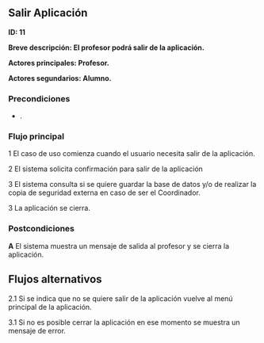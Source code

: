 ## Salir Aplicación

**ID: 11**

**Breve descripción: El profesor podrá salir de la aplicación.**

**Actores principales: Profesor.**

**Actores segundarios: Alumno.**

### Precondiciones

* .

### Flujo principal

1 El caso de uso comienza cuando el usuario necesita salir de la aplicación.

2 El sistema solicita confirmación para salir de la aplicación

3 El sistema consulta si se quiere guardar la base de datos y/o de realizar la copia de seguridad externa en caso de ser el Coordinador.

3 La aplicación se cierra.

### Postcondiciones

**A** El sistema muestra un mensaje de salida al profesor y se cierra la aplicación.



## Flujos alternativos

2.1 Si se indica que no se quiere salir de la aplicación vuelve al menú principal de la aplicación.

3.1 Si no es posible cerrar la aplicación en ese momento se muestra un mensaje de error.


